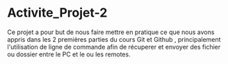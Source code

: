 # Activite_Projet-2
Ce projet a pour but de nous faire mettre en pratique ce que nous avons appris dans les 2 premières parties du cours Git et Github , principalement l'utilisation de ligne de commande afin de récuperer et envoyer des fichier ou dossier entre le PC et le ou les remotes.
